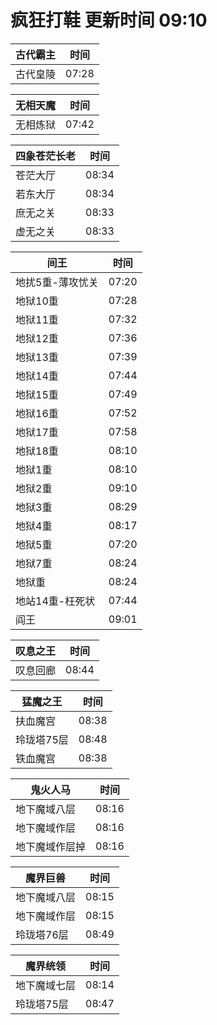 # 疯狂打鞋 更新时间 09:10

| 古代霸主   | 时间    |
|--------|-------|
| 古代皇陵 | 07:28 |

| 无相天魔   | 时间    |
|--------|-------|
| 无相炼狱 | 07:42 |

| 四象苍茫长老   | 时间    |
|--------|-------|
| 苍茫大厅 | 08:34 |
| 若东大厅 | 08:34 |
| 庶无之关 | 08:33 |
| 虚无之关 | 08:33 |

| 间王   | 时间    |
|--------|-------|
| 地扰5重-薄攻忧关 | 07:20 |
| 地狱10重 | 07:28 |
| 地狱11重 | 07:32 |
| 地狱12重 | 07:36 |
| 地狱13重 | 07:39 |
| 地狱14重 | 07:44 |
| 地狱15重 | 07:49 |
| 地狱16重 | 07:52 |
| 地狱17重 | 07:58 |
| 地狱18重 | 08:10 |
| 地狱1重 | 08:10 |
| 地狱2重 | 09:10 |
| 地狱3重 | 08:29 |
| 地狱4重 | 08:17 |
| 地狱5重 | 07:20 |
| 地狱7重 | 08:24 |
| 地狱重 | 08:24 |
| 地站14重-枉死状 | 07:44 |
| 阎王 | 09:01 |

| 叹息之王   | 时间    |
|--------|-------|
| 叹息回廊 | 08:44 |

| 猛魔之王   | 时间    |
|--------|-------|
| 扶血魔宫 | 08:38 |
| 玲珑塔75层 | 08:48 |
| 铁血魔宫 | 08:38 |

| 鬼火人马   | 时间    |
|--------|-------|
| 地下魔域八层 | 08:16 |
| 地下魔域作层 | 08:16 |
| 地下魔域作层掉 | 08:16 |

| 魔界巨兽   | 时间    |
|--------|-------|
| 地下魔域八层 | 08:15 |
| 地下魔域作层 | 08:15 |
| 玲珑塔76层 | 08:49 |

| 魔界统领   | 时间    |
|--------|-------|
| 地下魔域七层 | 08:14 |
| 玲珑塔75层 | 08:47 |